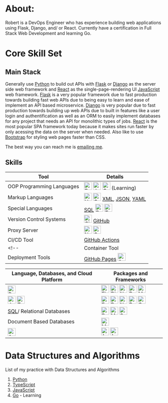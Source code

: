 # About:
Robert is a DevOps Engineer who has experience building web applications using Flask, Django, and/ or React.  Currently have a certification in Full Stack Web Development and learning Go.

# Core Skill Set
## Main Stack
Generally use [Python](https://www.python.org/) to build out APIs with [Flask](https://flask.palletsprojects.com/en/stable/) or [Django](https://www.djangoproject.com/) as the server side web framework and [React](https://react.dev/) as the single-page-rendering UI [JavaScript](https://ecma-international.org/publications-and-standards/standards/ecma-262/) web framework.  [Flask](https://flask.palletsprojects.com/en/stable/) is a very popular framework due to fast production towards building fast web APIs due to being easy to learn and ease of implement an API based microservice. [Django](https://www.djangoproject.com/) is very popular due to fast production towards building up web APIs due to built in features like a user login and authentification as well as an ORM to easily implement databases for any project that needs an API for monolithic types of jobs. [React](https://react.dev/) is the most popular SPA framework today because it makes sites run faster by only acessing the data on the server when needed.  Also like to use [Bootstrap](https://getbootstrap.com/) for styling web pages faster than CSS.

The best way you can reach me is [emailing me](mailto:robtechg5@gmail.com).

## Skills
| Tool | Details |
| ---- | ------- |
| OOP Programming Languages | [<img src="https://upload.wikimedia.org/wikipedia/commons/c/c3/Python-logo-notext.svg" alt="Python logo" height="25">](https://www.python.org/) [<img src="https://upload.wikimedia.org/wikipedia/commons/6/6a/JavaScript-logo.png" alt="JavaScript logo" height="25">](https://ecma-international.org/publications-and-standards/standards/ecma-262/) [<img src="https://upload.wikimedia.org/wikipedia/commons/0/05/Go_Logo_Blue.svg" alt="Golang logo" height="25">](https://go.dev/) (Learning)
| Markup Languages | [<img src="https://upload.wikimedia.org/wikipedia/commons/3/38/HTML5_Badge.svg" alt="HTML5 logo" height="25">](https://html.spec.whatwg.org/) [<img src="https://upload.wikimedia.org/wikipedia/commons/6/62/CSS3_logo.svg" alt="CSS3 logo" height="25">](https://www.w3.org/TR/CSS/) [XML](https://www.w3.org/XML/), [JSON](https://www.json.org/json-en.html), [YAML](https://yaml.org/) |
| Special Languages | [SQL](https://www.iso.org/standard/76583.html) [<img src="https://upload.wikimedia.org/wikipedia/commons/2/20/Bash_Logo_black_and_white_icon_only.svg" alt="Bash Logo" height="25">](https://www.gnu.org/software/bash/) [<img src="https://upload.wikimedia.org/wikipedia/commons/4/4c/Typescript_logo_2020.svg" alt="TypeScript logo" height="25">](https://www.typescriptlang.org/) |
| Version Control Systems | [<img src="https://upload.wikimedia.org/wikipedia/commons/e/e0/Git-logo.svg" alt="Git Logo" height="25">](https://git-scm.com/) [GitHub](https://www.github.com/) |
| Proxy Server | [<img src="https://upload.wikimedia.org/wikipedia/commons/c/c5/Nginx_logo.svg" alt="Nginx Logo" height="25">](https://www.nginx.com/) [<img src="https://upload.wikimedia.org/wikipedia/commons/0/00/Gunicorn_logo_2010.svg" alt="Gunicorn Logo" height="25">](https://gunicorn.org/) |
| CI/CD Tool | [GitHub Actions](https://docs.github.com/en/actions) |
<!--| Container Tool | [<img src="https://upload.wikimedia.org/wikipedia/commons/4/4e/Docker_%28container_engine%29_logo.svg" alt="Docker Logo" height="25">](https://www.docker.com/) (Learning) |-->
| Deployment Tools | [GitHub Pages](https://pages.github.com/) [<img src="https://upload.wikimedia.org/wikipedia/commons/9/93/Amazon_Web_Services_Logo.svg" alt="AWS Logo" height="25">](https://aws.amazon.com/) <!--[<img src="https://upload.wikimedia.org/wikipedia/commons/5/51/Google_Cloud_logo.svg" alt="Google Cloud Logo" height="25">](https://cloud.google.com/) (Learning?) [<img src="https://upload.wikimedia.org/wikipedia/commons/f/ff/DigitalOcean_logo.svg" alt="DigitalOcean Logo" height="30">](https://www.digitalocean.com/) (Learning?) [<img src="https://upload.wikimedia.org/wikipedia/commons/e/ec/Heroku_logo.svg" alt="Heroku Logo" height="25">](https://www.heroku.com/) (Learning?)--> |

| Language, Databases, and Cloud Platform | Packages and Frameworks |
| -------- | -------- |
| [<img src="https://upload.wikimedia.org/wikipedia/commons/c/c3/Python-logo-notext.svg" alt="Python logo" height="25">](https://www.python.org/) | [<img src="https://flask.palletsprojects.com/en/stable/_images/flask-horizontal.png" alt="Flask logo" height="25">](https://flask.palletsprojects.com/en/stable/) [<img src="https://static.djangoproject.com/img/logos/django-logo-negative.png" alt="Django logo" height="25">](https://www.djangoproject.com/) [<img src="https://upload.wikimedia.org/wikipedia/commons/3/31/NumPy_logo_2020.svg" alt="NumPy Logo" height="25">](https://numpy.org/) [<img src="https://upload.wikimedia.org/wikipedia/commons/2/22/Pandas_mark.svg" alt="Pandas Logo" height="25">](https://pandas.pydata.org/) [<img src="https://upload.wikimedia.org/wikipedia/commons/8/84/Matplotlib_icon.svg" alt="Matplotlib Logo" height="25">](https://matplotlib.org/) |
| [<img src="https://upload.wikimedia.org/wikipedia/commons/6/6a/JavaScript-logo.png" alt="JavaScript logo" height="25">](https://ecma-international.org/publications-and-standards/standards/ecma-262/) [<img src="https://upload.wikimedia.org/wikipedia/commons/4/4c/Typescript_logo_2020.svg" alt="TypeScript logo" height="25">](https://www.typescriptlang.org/) | [<img src="https://upload.wikimedia.org/wikipedia/commons/6/64/Expressjs.png" alt="Express.js Logo" height="25">](https://expressjs.com/) [<img src="https://upload.wikimedia.org/wikipedia/commons/a/a7/React-icon.svg" alt="React.js Logo" height="25">](https://react.dev/) [<img src="https://upload.wikimedia.org/wikipedia/commons/7/7e/Node.js_logo_2015.svg" alt="Node.js Logo" height="25">](https://nodejs.org/en) [<img src="https://upload.wikimedia.org/wikipedia/commons/b/b2/Bootstrap_logo.svg" alt="Bootstrap Logo" height="25">](https://getbootstrap.com/) [<img src="https://upload.wikimedia.org/wikipedia/commons/a/a4/Cypress.png" alt="Cypress Logo" height="25">](https://www.cypress.io/) |
| [SQL](https://www.iso.org/standard/76583.html)/ Relational Databases | [<img src="https://upload.wikimedia.org/wikipedia/commons/2/29/Postgresql_elephant.svg" alt="PostgreSQL Logo" height="25">](https://www.postgresql.org/) [<img src="https://www.mysql.com/common/logos/powered-by-mysql-125x64.png" alt="MySQL Logo" height="25">](https://www.mysql.com/) [<img src="https://upload.wikimedia.org/wikipedia/commons/9/97/Sqlite-square-icon.svg" alt="SQLite Logo" height="25">](https://sqlite.org/index.html) |
| Document Based Databases | [<img src="https://upload.wikimedia.org/wikipedia/commons/9/93/MongoDB_Logo.svg" alt="MongoDB Logo" height="25">](https://www.mongodb.com/) |
| [<img src="https://upload.wikimedia.org/wikipedia/commons/9/93/Amazon_Web_Services_Logo.svg" alt="AWS Logo" height="25">](https://aws.amazon.com/) | [<img src="https://upload.wikimedia.org/wikipedia/commons/b/b9/AWS_Simple_Icons_Compute_Amazon_EC2_Instances.svg" alt="AWS EC2 Logo" height="25">](https://aws.amazon.com/ec2/) [<img src="https://upload.wikimedia.org/wikipedia/commons/b/bc/Amazon-S3-Logo.svg" alt="AWS S3 Logo" height="25">](https://aws.amazon.com/s3/) |

# Data Structures and Algorithms
List of my practice with Data Structures and Algorithms
1. [Python](https://github.com/robert-godlewski/python_algo)
2. [TypeScript](https://github.com/robert-godlewski/ts_algo)
3. [JavaScript](https://github.com/robert-godlewski/js_algo)
4. [Go](https://github.com/robert-godlewski/go_algo) - Learning
